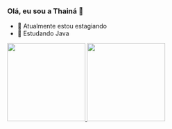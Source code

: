 ### Olá, eu sou a Thainá 👋

- 🔭 Atualmente estou estagiando
- 🌱 Estudando Java
<div>
  <a href="https://github.com/Hillary157">
  <img height="180em" src="https://github-readme-stats.vercel.app/api?username=Hillary157&show_icons=true&theme=dracula&include_all_commits=true&count_private=true"/>
  <img height="180em" src="https://github-readme-stats.vercel.app/api/top-langs/?username=Hillary157&layout=compact&langs_count=7&theme=dracula"/>
</div>

